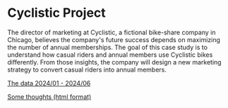 # Cyclistic Project
The director of marketing at Cyclistic, a fictional bike-share company in Chicago, believes the company's future success depends on maximizing the number of annual memberships. The goal of this case study is to understand how casual riders and annual members use Cyclistic bikes differently. From those insights, the company will design a new marketing strategy to convert casual riders into annual members.


[The data 2024/01 - 2024/06](https://divvy-tripdata.s3.amazonaws.com/index.html)

[Some thoughts (html format)](https://htmlpreview.github.io/?https://github.com/JellyFishhhhhh/Bike_share/blob/main/bike_share.html)
